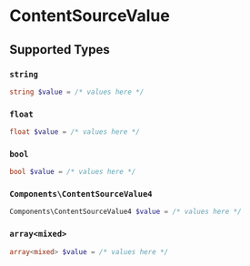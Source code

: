 # ContentSourceValue


## Supported Types

### `string`

```php
string $value = /* values here */
```

### `float`

```php
float $value = /* values here */
```

### `bool`

```php
bool $value = /* values here */
```

### `Components\ContentSourceValue4`

```php
Components\ContentSourceValue4 $value = /* values here */
```

### `array<mixed>`

```php
array<mixed> $value = /* values here */
```

